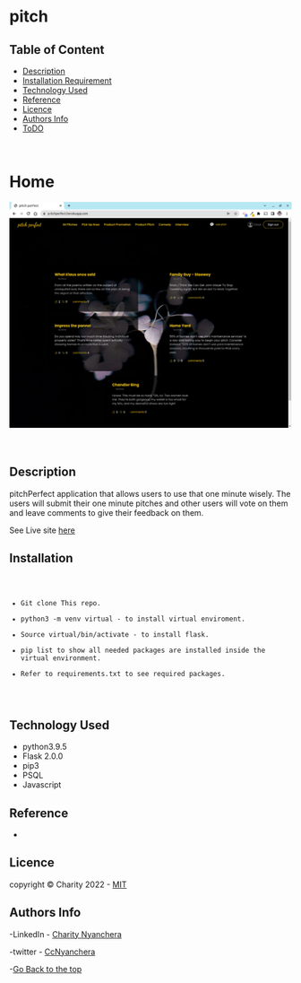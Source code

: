 # pitch

## Table of Content

- [Description](#description)
- [Installation Requirement](#Installation)
- [Technology Used](#technology-used)
- [Reference](#reference)
- [Licence](#licence)
- [Authors Info](#author-Info)
- [ToDO](#To-Do)

<br>
<h1>Home</h1>
<img src="./images/img2.png" alt="home">

<br>
<br>


<br>







## Description

<p>pitchPerfect  application that allows users to use that one minute wisely. The users will submit their one minute pitches and other users will vote on them and leave comments to give their feedback on them. </p>

<p>See Live site <a href="https://p-itchperfect.herokuapp.com/">here<a/> </p>

## Installation

<code>
<ul>
<li>Git clone This repo.</li>
<li>python3 -m venv virtual - to install virtual enviroment.</li>
<li>Source virtual/bin/activate - to install flask.</li>
<li>pip list to show all needed packages are installed inside the virtual environment.</li>
<li>Refer to requirements.txt to see required packages.</li>
</ul>
</code>


## Technology Used

<ul>
<li>
python3.9.5
 </li>
  <li>
Flask 2.0.0
 </li>
<li>
pip3
</li>
<li>
PSQL 
</li>
<li>
Javascript
</li>
</ul>


## Reference

- <a href=""></a>


## Licence

   copyright © Charity 2022 - <a href="">MIT</a>

## Authors Info

-LinkedIn - [Charity Nyanchera](https://www.linkedin.com/in/charitynyanchera)

-twitter - [CcNyanchera](https://twitter.com/CcNyanchera)

-[Go Back to the top](#pitch)
